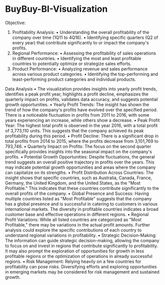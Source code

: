 # BuyBuy-BI-Visualization
Objective:
1. Profitability Analysis:
•	Understanding the overall profitability of the company over time (1Q11 to 4Q16).
•	Identifying specific quarters (Q2 of every year) that contribute significantly to or impact the         company's profits.
2. Regional Performance:
•	Assessing the profitability of sales operations in different countries.
•	Identifying the most and least profitable countries to potentially optimize or strategize sales efforts.
3. Product Performance:
•	Analyzing revenue and sales performance across various product categories.
•	Identifying the top-performing and least-performing product categories and individual products.

Data Analysis
•	The visualization provides insights into yearly profit trends, identifies a peak profit year, highlights a profit decline, emphasizes the quarterly impact on profits, validates data accuracy, and suggests potential growth opportunities.
•	Yearly Profit Trends: The insight has shown the trend of how the company's profits have evolved over the specified period. There is a noticeable fluctuation in profits from 2011 to 2016, with some years experiencing an increase, while others show a decrease.
•	Peak Profit Year: The highest total profit is observed in the year 2016, with a total profit of 3,773,110 units. This suggests that the company achieved its peak profitability during this period.
•	Profit Decline: There is a significant drop in total profits from 2014 to 2015, where the profits decrease from 3,101,769 to 793,746. 
•	Quarterly Impact on Profits:  The focus on the second quarter specifically provides insights into the seasonal impact on the company's profits. 
•	Potential Growth Opportunities: Despite fluctuations, the general trend suggests an overall positive trajectory in profits over the years. This may indicate potential growth opportunities and areas where the company can capitalize on its strengths.
•	Profit Distribution Across Countries: The insight shows that specific countries, such as Australia, Canada, France, Germany, the United Kingdom, and the United States, as the "Most Profitable." This indicates that these countries contribute significantly to the overall profits of the company.
•	Global Presence and Success: Having multiple countries listed as "Most Profitable" suggests that the company has a global presence and is successful in catering to customers in various international markets. The diversity in profitable countries indicates a broad customer base and effective operations in different regions.
•	Regional Profit Variations: While all listed countries are categorized as "Most Profitable," there may be variations in the actual profit amounts. Further analysis could explore the specific contributions of each country to understand regional variations in profitability.
•	Strategic Decision-Making: The information can guide strategic decision-making, allowing the company to focus on and invest in regions that contribute significantly to profitability. It may also prompt the exploration of opportunities for growth in less profitable regions or the optimization of operations in already successful regions.
•	Risk Management: Relying heavily on a few countries for profitability can pose risks. Diversifying efforts and exploring opportunities in emerging markets may be considered for risk management and sustained growth.


